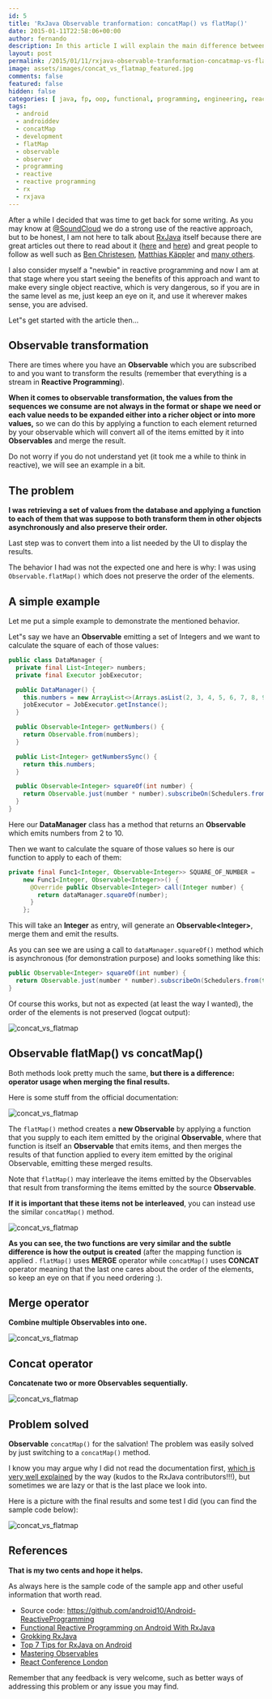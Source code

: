 ```yaml
---
id: 5
title: 'RxJava Observable tranformation: concatMap() vs flatMap()'
date: 2015-01-11T22:58:06+00:00
author: fernando
description: In this article I will explain the main difference between concatmap and flatmap rxjava operators
layout: post
permalink: /2015/01/11/rxjava-observable-tranformation-concatmap-vs-flatmap/
image: assets/images/concat_vs_flatmap_featured.jpg
comments: false
featured: false
hidden: false
categories: [ java, fp, oop, functional, programming, engineering, reactive, rxjava ]
tags:
  - android
  - androiddev
  - concatMap
  - development
  - flatMap
  - observable
  - observer
  - programming
  - reactive
  - reactive programming
  - rx
  - rxjava
---
```

After a while I decided that was time to get back for some writing. As you may know at <a href="https://twitter.com/soundcloud" target="_blank">@SoundCloud</a> we do a strong use of the reactive approach, but to be honest, I am not here to talk about <a href="https://github.com/ReactiveX/RxJava" target="_blank">RxJava</a> itself because there are great articles out there to read about it (<a href="https://mttkay.github.io/blog/2013/08/25/functional-reactive-programming-on-android-with-rxjava/" target="_blank">here</a> and <a href="http://techblog.netflix.com/2013/02/rxjava-netflix-api.html" target="_blank">here</a>) and great people to follow as well such as <a href="https://twitter.com/benjchristensen" target="_blank">Ben Christesen</a>, <a href="https://twitter.com/mttkay" target="_blank">Matthias Käppler</a> and <a href="https://www.youtube.com/playlist?list=PLSD48HvrE7-Z1stQ1vIIBumB0wK0s8llY" target="_blank">many others</a>.
  
I also consider myself a "newbie" in reactive programming and now I am at that stage where you start seeing the benefits of this approach and want to make every single object reactive, which is very dangerous, so if you are in the same level as me, just keep an eye on it, and use it wherever makes sense, you are advised.
  
Let"s get started with the article then...


## Observable transformation

There are times where you have an **Observable** which you are subscribed to and you want to transform the results (remember that everything is a stream in **Reactive Programming**).
  
**When it comes to observable transformation, the values from the sequences we consume are not always in the format or shape we need or each value needs to be expanded either into a richer object or into more values,** so we can do this by applying a function to each element returned by your observable which will convert all of the items emitted by it into **Observables** and merge the result. 

Do not worry if you do not understand yet (it took me a while to think in reactive), we will see an example in a bit.


## The problem

**I was retrieving a set of values from the database and applying a function to each of them that was suppose to both transform them in other objects asynchronously and also preserve their order.** 

Last step was to convert them into a list needed by the UI to display the results. 

The behavior I had was not the expected one and here is why: I was using ```Observable.flatMap()``` which does not preserve the order of the elements.


## A simple example

Let me put a simple example to demonstrate the mentioned behavior. 

Let"s say we have an **Observable** emitting a set of Integers and we want to calculate the square of each of those values:

```java
public class DataManager {
  private final List<Integer> numbers;
  private final Executor jobExecutor;

  public DataManager() {
    this.numbers = new ArrayList<>(Arrays.asList(2, 3, 4, 5, 6, 7, 8, 9, 10));
    jobExecutor = JobExecutor.getInstance();
  }

  public Observable<Integer> getNumbers() {
    return Observable.from(numbers);
  }

  public List<Integer> getNumbersSync() {
    return this.numbers;
  }

  public Observable<Integer> squareOf(int number) {
    return Observable.just(number * number).subscribeOn(Schedulers.from(this.jobExecutor));
  }
}
```

Here our **DataManager** class has a method that returns an **Observable** which emits numbers from 2 to 10. 

Then we want to calculate the square of those values so here is our function to apply to each of them:

```java
private final Func1<Integer, Observable<Integer>> SQUARE_OF_NUMBER =
    new Func1<Integer, Observable<Integer>>() {
      @Override public Observable<Integer> call(Integer number) {
        return dataManager.squareOf(number);
      }
    };
```

This will take an **Integer** as entry, will generate an **Observable&lt;Integer&gt;**, merge them and emit the results. 

As you can see we are using a call to ```dataManager.squareOf()``` method which is asynchronous (for demonstration purpose) and looks something like this:

```java
public Observable<Integer> squareOf(int number) {
  return Observable.just(number * number).subscribeOn(Schedulers.from(this.jobExecutor));
}
```

Of course this works, but not as expected (at least the way I wanted), the order of the elements is not preserved (logcat output):

![concat_vs_flatmap](/assets/images/concat_vs_flatmap_01.png)


## Observable flatMap() vs concatMap()

Both methods look pretty much the same, **but there is a difference: operator usage when merging the final results.**

Here is some stuff from the official documentation:

![concat_vs_flatmap](/assets/images/concat_vs_flatmap_02.png)

The ```flatMap()``` method creates a **new Observable** by applying a function that you supply to each item emitted by the original **Observable**, where that function is itself an **Observable** that emits items, and then merges the results of that function applied to every item emitted by the original Observable, emitting these merged results. 

Note that ```flatMap()``` may interleave the items emitted by the Observables that result from transforming the items emitted by the source **Observable**.

**If it is important that these items not be interleaved**, you can instead use the similar ```concatMap()``` method.

![concat_vs_flatmap](/assets/images/concat_vs_flatmap_03.png)

**As you can see, the two functions are very similar and the subtle difference is how the output is created** (after the mapping function is applied . ```flatMap()``` uses **MERGE** operator while ```concatMap()``` uses **CONCAT** operator meaning that the last one cares about the order of the elements, so keep an eye on that if you need ordering :).


## Merge operator

**Combine multiple Observables into one.**
  
![concat_vs_flatmap](/assets/images/concat_vs_flatmap_04.png)


## Concat operator

**Concatenate two or more Observables sequentially.**
  
![concat_vs_flatmap](/assets/images/concat_vs_flatmap_05.png)


## Problem solved

**Observable** ```concatMap()``` for the salvation! The problem was easily solved by just switching to a ```concatMap()``` method. 

I know you may argue why I did not read the documentation first, <a href="https://github.com/ReactiveX/RxJava/wiki" target="_blank">which is very well explained</a> by the way (kudos to the RxJava contributors!!!), but sometimes we are lazy or that is the last place we look into. 

Here is a picture with the final results and some test I did (you can find the sample code below):

![concat_vs_flatmap](/assets/images/concat_vs_flatmap_06.png)


## References

**That is my two cents and hope it helps.**

As always here is the sample code of the sample app and other useful information that worth read.

  * Source code: <a href="https://github.com/android10/Android-ReactiveProgramming" target="_blank">https://github.com/android10/Android-ReactiveProgramming</a>
  * <a href="https://mttkay.github.io/blog/2013/08/25/functional-reactive-programming-on-android-with-rxjava/" target="_blank">Functional Reactive Programming on Android With RxJava</a>
  * <a href="http://blog.danlew.net/2014/09/15/grokking-rxjava-part-1/" target="_blank">Grokking RxJava</a>
  * <a href="http://futurice.com/blog/top-7-tips-for-rxjava-on-android" target="_blank">Top 7 Tips for RxJava on Android</a>
  * <a href="http://docs.couchbase.com/developer/java-2.0/observables.html" target="_blank">Mastering Observables</a>
  * <a href="https://www.youtube.com/playlist?list=PLSD48HvrE7-Z1stQ1vIIBumB0wK0s8llY" target="_blank">React Conference London</a>

Remember that any feedback is very welcome, such as better ways of addressing this problem or any issue you may find.